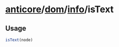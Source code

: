 # [anticore](../../../../../#reference)/[dom](../../#reference)/[info](../#reference)/<a name="reference">isText</a>

## Usage

```js
isText(node)
```